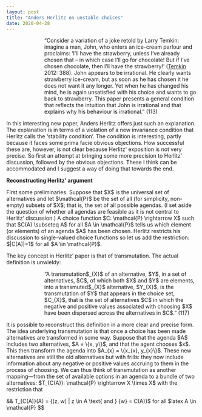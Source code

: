 ```yaml
---
layout: post
title: "Anders Herlitz on unstable choices"
date: 2020-04-28
---
```

<p style="padding-left:100px;">“Consider a variation of a joke retold by Larry Temkin: imagine a man, John, who enters an ice-cream parlour and proclaims: ‘I’ll have the strawberry, unless I’ve already chosen that – in which case I’ll go for chocolate! But if I’ve chosen chocolate, then I’ll have the strawberry!’ (<a href="https://www.oxfordscholarship.com/view/10.1093/acprof:oso/9780199759446.001.0001/acprof-9780199759446" target="_blank" rel="noopener">Temkin</a> 2012: 388). John appears to be irrational. He clearly wants strawberry ice-cream, but as soon as he has chosen it he does not want it any longer. Yet when he has changed his mind, he is again unsatisfied with his choice and wants to go back to strawberry. This paper presents a general condition that reflects the intuition that John is irrational and that explains why his behaviour is irrational.” (113)</p>

<p>In this interesting new paper, Anders Herlitz offers just such an explanation. The explanation is in terms of a violation of a new invariance condition that Herlitz calls the ‘stability condition’. The condition is interesting, partly because it faces some prima facie obvious objections. How successful these are, however, is not clear because Herlitz' exposition is not very precise. So first an attempt at bringing some more precision to Herlitz’ discussion, followed by the obvious objections. These I think can be accommodated and I suggest a way of doing that towards the end.</p>

<p><strong>Reconstructing Herlitz’ argument</strong></p>

<p>First some preliminaries. Suppose that $X$ is the universal set of alternatives and let $\mathcal{P}$ be the set of all (for simplicity, non-empty) subsets of $X$; that is, the set of all possible agendas. (I set aside the question of whether all agendas are feasible as it is not central to Herlitz’ discussion.) A choice function $C: \mathcal{P} \rightarrow X$ such that $C(A) \subseteq A$ for all $A \in \mathcal{P}$ tells us which element (or elements) of an agenda $A$ has been chosen. Herlitz restricts his discussion to single-valued choice functions so let us add the restriction: $|C(A)|=1$ for all $A \in \mathcal{P}$.</p>

<p>The key concept in Herlitz’ paper is that of transmutation. The actual definition is unwieldy:</p>

<p style="padding-left:100px;">“A transmutation$_{X}$ of an alternative, $Y$, in a set of alternatives, $C$, of which both $X$ and $Y$ are elements, into a transmuted$_{X}$ alternative, $Y_{X}$, is the transmutation of $Y$ that appears in the choice set, $C_{X}$, that is the set of alternatives $C$ in which the negative and positive values associated with choosing $X$ have been dispersed across the alternatives in $C$.” (117)</p>

<p>It is possible to reconstruct this definition in a more clear and precise form. The idea underlying transmutation is that once a choice has been made alternatives are transformed in some way. Suppose that the agenda $A$ includes two alternatives, $A = \{x, y\}$, and that the agent chooses $x$. This then transform the agenda into $A_{x} = \{x_{x}, y_{x}\}$. These new alternatives are still the old alternatives but with frills: they now include information about any negative or positive values accruing to them in the process of choosing. We can thus think of transmutation as another mapping—from the set of available options in an agenda to a bundle of two alternatives: $T_{C(A)}: \mathcal{P} \rightarrow X \times X$ with the restriction that</p>

&& T_{C(A)}(A) = \{(z, w) | z \in A \text{ and } \{w\} = C(A)\}$ for all $latex A \in \mathcal{P} $$

